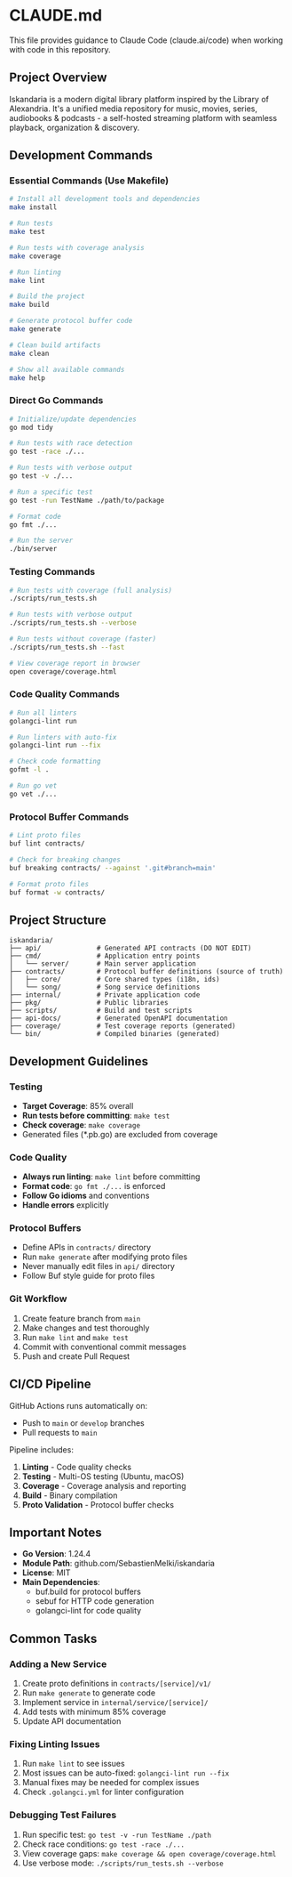# CLAUDE.md

This file provides guidance to Claude Code (claude.ai/code) when working with code in this repository.

## Project Overview

Iskandaria is a modern digital library platform inspired by the Library of Alexandria. It's a unified media repository for music, movies, series, audiobooks & podcasts - a self-hosted streaming platform with seamless playback, organization & discovery.

## Development Commands

### Essential Commands (Use Makefile)
```bash
# Install all development tools and dependencies
make install

# Run tests
make test

# Run tests with coverage analysis
make coverage

# Run linting
make lint

# Build the project
make build

# Generate protocol buffer code
make generate

# Clean build artifacts
make clean

# Show all available commands
make help
```

### Direct Go Commands
```bash
# Initialize/update dependencies
go mod tidy

# Run tests with race detection
go test -race ./...

# Run tests with verbose output
go test -v ./...

# Run a specific test
go test -run TestName ./path/to/package

# Format code
go fmt ./...

# Run the server
./bin/server
```

### Testing Commands
```bash
# Run tests with coverage (full analysis)
./scripts/run_tests.sh

# Run tests with verbose output
./scripts/run_tests.sh --verbose

# Run tests without coverage (faster)
./scripts/run_tests.sh --fast

# View coverage report in browser
open coverage/coverage.html
```

### Code Quality Commands
```bash
# Run all linters
golangci-lint run

# Run linters with auto-fix
golangci-lint run --fix

# Check code formatting
gofmt -l .

# Run go vet
go vet ./...
```

### Protocol Buffer Commands
```bash
# Lint proto files
buf lint contracts/

# Check for breaking changes
buf breaking contracts/ --against '.git#branch=main'

# Format proto files
buf format -w contracts/
```

## Project Structure

```
iskandaria/
├── api/              # Generated API contracts (DO NOT EDIT)
├── cmd/              # Application entry points
│   └── server/       # Main server application
├── contracts/        # Protocol buffer definitions (source of truth)
│   ├── core/         # Core shared types (i18n, ids)
│   └── song/         # Song service definitions
├── internal/         # Private application code
├── pkg/              # Public libraries
├── scripts/          # Build and test scripts
├── api-docs/         # Generated OpenAPI documentation
├── coverage/         # Test coverage reports (generated)
└── bin/              # Compiled binaries (generated)
```

## Development Guidelines

### Testing
- **Target Coverage**: 85% overall
- **Run tests before committing**: `make test`
- **Check coverage**: `make coverage`
- Generated files (*.pb.go) are excluded from coverage

### Code Quality
- **Always run linting**: `make lint` before committing
- **Format code**: `go fmt ./...` is enforced
- **Follow Go idioms** and conventions
- **Handle errors** explicitly

### Protocol Buffers
- Define APIs in `contracts/` directory
- Run `make generate` after modifying proto files
- Never manually edit files in `api/` directory
- Follow Buf style guide for proto files

### Git Workflow
1. Create feature branch from `main`
2. Make changes and test thoroughly
3. Run `make lint` and `make test`
4. Commit with conventional commit messages
5. Push and create Pull Request

## CI/CD Pipeline

GitHub Actions runs automatically on:
- Push to `main` or `develop` branches
- Pull requests to `main`

Pipeline includes:
1. **Linting** - Code quality checks
2. **Testing** - Multi-OS testing (Ubuntu, macOS)
3. **Coverage** - Coverage analysis and reporting
4. **Build** - Binary compilation
5. **Proto Validation** - Protocol buffer checks

## Important Notes

- **Go Version**: 1.24.4
- **Module Path**: github.com/SebastienMelki/iskandaria
- **License**: MIT
- **Main Dependencies**:
  - buf.build for protocol buffers
  - sebuf for HTTP code generation
  - golangci-lint for code quality

## Common Tasks

### Adding a New Service
1. Create proto definitions in `contracts/[service]/v1/`
2. Run `make generate` to generate code
3. Implement service in `internal/service/[service]/`
4. Add tests with minimum 85% coverage
5. Update API documentation

### Fixing Linting Issues
1. Run `make lint` to see issues
2. Most issues can be auto-fixed: `golangci-lint run --fix`
3. Manual fixes may be needed for complex issues
4. Check `.golangci.yml` for linter configuration

### Debugging Test Failures
1. Run specific test: `go test -v -run TestName ./path`
2. Check race conditions: `go test -race ./...`
3. View coverage gaps: `make coverage && open coverage/coverage.html`
4. Use verbose mode: `./scripts/run_tests.sh --verbose`